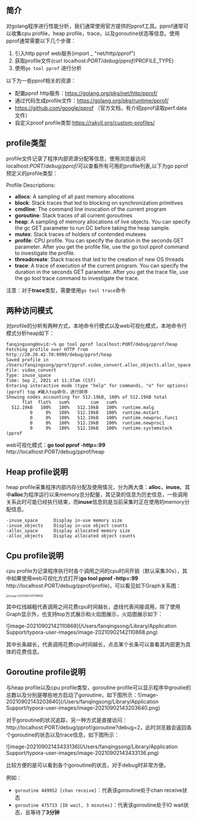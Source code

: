 ## 简介

对golang程序进行性能分析，我们通常使用官方提供的pprof工具。pprof通常可以收集cpu profile，heap profile，trace，以及goroutine状态等信息。使用pprof通常需要以下几个步骤：

1. 引入http pprof web服务(import _ "net/http/pprof")
2. 获取profile文件(curl localhost:$PORT/debug/pprof/$PROFILE_TYPE)
3. 使用`go tool pprof`  进行分析

以下为一些pprof相关的资源：

* 配置pprof http服务：https://golang.org/pkg/net/http/pprof/
* 通过代码生成profile文件：https://golang.org/pkg/runtime/pprof/
* https://github.com/google/pprof （官方文档，有介绍pprof读取perf.data文件）
* 自定义proof profile类型:https://rakyll.org/custom-profiles/



## profile类型

profile文件记录了程序内部资源分配等信息，使用浏览器访问localhost:$PORT/debug/pprof/$可以查看所有可用的profile列表,以下为go pprof预定义的profile类型：

Profile Descriptions:

- **allocs**: A sampling of all past memory allocations
- **block**: Stack traces that led to blocking on synchronization primitives
- **cmdline**: The command line invocation of the current program
- **goroutine**: Stack traces of all current goroutines
- **heap**: A sampling of memory allocations of live objects. You can specify the gc GET parameter to run GC before taking the heap sample.
- **mutex**: Stack traces of holders of contended mutexes
- **profile**: CPU profile. You can specify the duration in the seconds GET parameter. After you get the profile file, use the go tool pprof command to investigate the profile.
- **threadcreate**: Stack traces that led to the creation of new OS threads
- **trace**: A trace of execution of the current program. You can specify the duration in the seconds GET parameter. After you get the trace file, use the go tool trace command to investigate the trace.

​	注意：对于**trace**类型，需要使用`go tool trace`命令

## 两种访问模式

对profile的分析有两种方式，本地命令行模式以及web可视化模式，本地命令行模式分析heap如下：

```shell
fanqingsong@nvid:~% go tool pprof localhost:PORT/debug/pprof/heap
Fetching profile over HTTP from http://20.20.42.70:9999/debug/pprof/heap
Saved profile in /Users/fanqingsong/pprof/pprof.video_convert.alloc_objects.alloc_space.inuse_objects.inuse_space.007.pb.gz
File: video_convert
Type: inuse_space
Time: Sep 2, 2021 at 11:37am (CST)
Entering interactive mode (type "help" for commands, "o" for options)
(pprof) top #输入top命令，进行排序
Showing nodes accounting for 512.19kB, 100% of 512.19kB total
      flat  flat%   sum%        cum   cum%
  512.19kB   100%   100%   512.19kB   100%  runtime.malg
         0     0%   100%   512.19kB   100%  runtime.mstart
         0     0%   100%   512.19kB   100%  runtime.newproc.func1
         0     0%   100%   512.19kB   100%  runtime.newproc1
         0     0%   100%   512.19kB   100%  runtime.systemstack
(pprof
```

web可视化模式：**go tool pprof -http=:99**  http://localhost:PORT/debug/pprof/heap

## Heap profile说明

heap profile采集程序内部内存分配及使用情况，分为两大类：**alloc**，**inuse**。其中**alloc**为程序运行以来memory总分配量，其记录的信息为历史信息，一些调用关系此时可能已经执行结束，而**inuse**信息则是当前采集时正在使用的memory分配信息。

```
-inuse_space      Display in-use memory size
-inuse_objects    Display in-use object counts
-alloc_space      Display allocated memory size
-alloc_objects    Display allocated object counts
```



## Cpu profile说明

cpu profile为记录程序执行时各个调用之间的cpu时间开销（默认采集30s），其中如果使用web可视化方式打开(**go tool pprof -http=:99**  http://localhost:PORT/debug/pprof/profile)，可以看见如下Graph关系图：

<img src="/Users/fanqingsong/Library/Application Support/typora-user-images/image-20210902141748904.png" alt="image-20210902141748904" style="zoom:50%;" />

其中红线越粗代表调用之间花费cpu时间越长，虚线代表间接调用，除了使用Graph显示外，也支持top方式展示和火焰图展示，火焰图展示如下：

![image-20210902142110868](/Users/fanqingsong/Library/Application Support/typora-user-images/image-20210902142110868.png)

其中长条越长，代表调用花费cpu时间越长，点击某个长条可以查看其内部更为具体的花费信息。



## Goroutine profile说明

与heap profile以及cpu profile类型，goroutine profile可以显示程序中groutie的总数以及分别是哪些地方启动了goroutine，如下图所示：![image-20210902143203640](/Users/fanqingsong/Library/Application Support/typora-user-images/image-20210902143203640.png)

对于goroutine的状况追踪，另一种方式是直接访问： http://localhost:PORT/debug/pprof/goroutine?debug=2，此时浏览器会返回各个goroutine的状态以及trace信息，如下图所示：

![image-20210902143433136](/Users/fanqingsong/Library/Application Support/typora-user-images/image-20210902143433136.png)

比较方便的是可以看到各个goroutine的状态，对于debug时非常方便。

例如：

* `goroutine 449952 [chan receive]`：代表该goroutine处于chan receive状态
* `goroutine 475733 [IO wait, 3 minutes]`：代表该goroutine处于IO wait状态，且等待了**3分钟**

